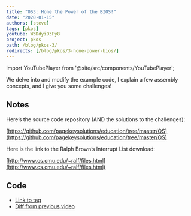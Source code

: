 ```yaml
---
title: "OS3: Hone the Power of the BIOS!"
date: "2020-01-15"
authors: [steve]
tags: [pkos]
youtube: W3DdyiO3Fy8
project: pkos
path: /blog/pkos-3/
redirects: [/blog/pkos/3-hone-power-bios/]
---
```


import YouTubePlayer from '@site/src/components/YouTubePlayer';

<YouTubePlayer youtubeLink={frontmatter.youtube} />

We delve into and modify the example code, I explain a few assembly concepts, and I give you some challenges!

<!--truncate-->

## Notes

Here’s the source code repository (AND the solutions to the challenges):

[https://github.com/pagekeysolutions/education/tree/master/OS](https://github.com/pagekeysolutions/education/tree/master/OS)

Here is the link to the Ralph Brown’s Interrupt List download:

[http://www.cs.cmu.edu/~ralf/files.html](http://www.cs.cmu.edu/~ralf/files.html)

## Code

- [Link to tag](https://github.com/pagekeysolutions/pkos/releases/tag/vid%2Fos003)
- [Diff from previous video](https://github.com/pagekeysolutions/pkos/compare/vid/os002..vid/os003)
